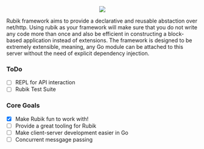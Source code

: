 <p align="center">
    <img src="https://avatars3.githubusercontent.com/u/61872650?s=200&v=4">
</p>

Rubik framework aims to provide a declarative and reusable abstaction over net/http. Using rubik
as your framework will make sure that you do not write any code more than once and also be
efficient in constructing a block-based application instead of extensions. The framework is
designed to be extremely extensible, meaning, any Go module can be attached to this server
without the need of explicit dependency injection.


### ToDo

- [ ] REPL for API interaction
- [ ] Rubik Test Suite

### Core Goals

- [x] Make Rubik fun to work with!
- [ ] Provide a great tooling for Rubik
- [ ] Make client-server development easier in Go
- [ ] Concurrent messgage passing
